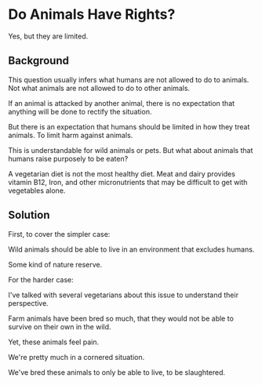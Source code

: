 # Do Animals Have Rights?

Yes, but they are limited.

## Background

This question usually infers what humans are not allowed to do to animals. Not what animals are not allowed to do to other animals.

If an animal is attacked by another animal, there is no expectation that anything will be done to rectify the situation.

But there is an expectation that humans should be limited in how they treat animals. To limit harm against animals.

This is understandable for wild animals or pets. But what about animals that humans raise purposely to be eaten?

A vegetarian diet is not the most healthy diet. Meat and dairy provides vitamin B12, Iron, and other micronutrients that may be difficult to get with vegetables alone.

## Solution

First, to cover the simpler case:

Wild animals should be able to live in an environment that excludes humans.

Some kind of nature reserve.

For the harder case:

I've talked with several vegetarians about this issue to understand their perspective.

Farm animals have been bred so much, that they would not be able to survive on their own in the wild.

Yet, these animals feel pain.

We're pretty much in a cornered situation.

We've bred these animals to only be able to live, to be slaughtered.
